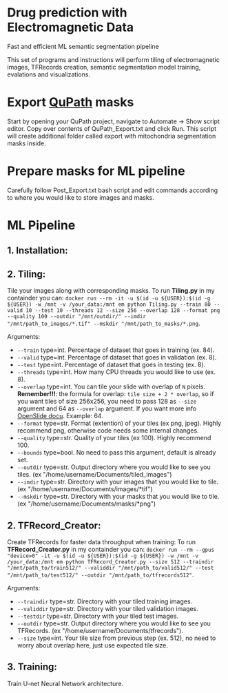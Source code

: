 # Drug prediction with Electromagnetic Data
Fast and efficient ML semantic segmentation pipeline 

This set of programs and instructions will perform tiling of electromagnetic images, TFRecords creation, semantic segmentation model training, evalations and visualizations. 

# Export [QuPath](https://qupath.github.io/) masks
Start by opening your QuPath project, navigate to Automate -> Show script editor. Copy over contents of QuPath_Export.txt and click Run. This script will create additional folder called export with mitochondria segmentation masks inside. 

# Prepare masks for ML pipeline
Carefully follow Post_Export.txt bash script and edit commands according to where you would like to store images and masks.

# ML Pipeline
## 1. **Installation**:


## 2. **Tiling**:

Tile your images along with corresponding masks.
To run **Tiling.py** in my containder you can: `docker run --rm -it -u $(id -u ${USER}):$(id -g ${USER}) -w /mnt -v /your_data:/mnt em python Tiling.py --train 80 --valid 10 --test 10 --threads 12 --size 256 --overlap 128 --format png --quality 100 --outdir "/mnt/outdir/" --imdir "/mnt/path_to_images/*.tif" --mskdir "/mnt/path_to_masks/*.png`.

Arguments:
  - `--train` type=int. Percentage of dataset that goes in training (ex. 84).
  - `--valid` type=int. Percentage of dataset that goes in validation (ex. 8).
  - `--test` type=int. Percentage of dataset that goes in testing (ex. 8).
  - `--threads` type=int. How many CPU threads you would like to use (ex. 8).
  - `--overlap` type=int. You can tile your slide with overlap of `N` pixels. **Remember!!!**: the formula for overlap: `tile size + 2 * overlap`, so if you want tiles of size 256x256, you need to pass 128 as `--size` argument and 64 as `--overlap` argument. If you want more info [OpenSlide docu](https://openslide.org/api/python/). Example: 64.  
  - `--format` type=str. Format (extention) of your tiles (ex png, jpeg). Highly recommend png, otherwise code needs some internal changes.
  - `--quality` type=str. Quality of your tiles (ex 100). Highly recommend 100.
  - `--bounds` type=bool. No need to pass this argument, default is already set.
  - `--outdir` type=str. Output directory where you would like to see you tiles. (ex "/home/username/Documents/tiled_images")
  - `--imdir` type=str. Directory with your images that you would like to tile. (ex "/home/username/Documents/images/*tif")
  - `--mskdir` type=str. Directory with your masks that you would like to tile. (ex "/home/username/Documents/masks/*png")

## 2. **TFRecord_Creator**:

Create TFRecords for faster data throughput when training:
To run **TFRecord_Creator.py** in my containder you can: `docker run --rm --gpus "device=0" -it -u $(id -u ${USER}):$(id -g ${USER}) -w /mnt -v /your_data:/mnt em python TFRecord_Creator.py --size 512 --traindir "/mnt/path_to/train512/" --validdir "/mnt/path_to/valid512/" --test "/mnt/path_to/test512/" --outdir "/mnt/path_to/tfrecords512"`.

Arguments:
  - `--traindir` type=str. Directory with your tiled training images.
  - `--validdir` type=str. Directory with your tiled validation images.
  - `--testdir` type=str. Directory with your tiled test images.
  - `--outdir` type=str. Output directory where you would like to see you TFRecords. (ex "/home/username/Documents/tfrecords").
  - `--size` type=int. Your tile size from previous step (ex. 512), no need to worry about overlap here, just use expected tile size.
 
## 3. **Training**:

Train U-net Neural Network architecture.


